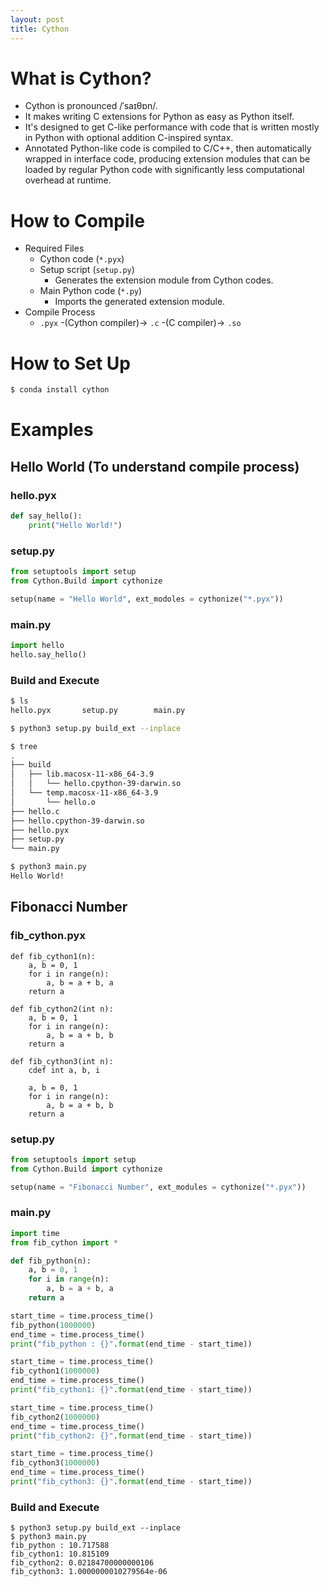 ```yaml
---
layout: post
title: Cython
---
```


# What is Cython?
- Cython is pronounced /ˈsaɪθɒn/.
- It makes writing C extensions for Python as easy as Python itself.
- It's designed to get C-like performance with code that is written mostly in Python with optional addition C-inspired syntax.
- Annotated Python-like code is compiled to C/C++, then automatically wrapped in interface code, producing extension modules that can be loaded by regular Python code with significantly less computational overhead at runtime.


# How to Compile
- Required Files
	- Cython code (`*.pyx`)
	- Setup script (`setup.py`)
		- Generates the extension module from Cython codes.
	- Main Python code (`*.py`)
		- Imports the generated extension module.
- Compile Process
	- `.pyx` -(Cython compiler)-> `.c` -(C compiler)-> `.so`


# How to Set Up
```sh
$ conda install cython
```

# Examples
## Hello World (To understand compile process)
### hello.pyx
```py
def say_hello():
	print("Hello World!")
```

### setup.py
```py
from setuptools import setup
from Cython.Build import cythonize

setup(name = "Hello World", ext_modoles = cythonize("*.pyx"))
```

### main.py
```py
import hello
hello.say_hello()
```

### Build and Execute
```sh
$ ls
hello.pyx       setup.py        main.py

$ python3 setup.py build_ext --inplace

$ tree
.
├── build
│   ├── lib.macosx-11-x86_64-3.9
│   │   └── hello.cpython-39-darwin.so
│   └── temp.macosx-11-x86_64-3.9
│       └── hello.o
├── hello.c
├── hello.cpython-39-darwin.so
├── hello.pyx
├── setup.py
└── main.py

$ python3 main.py
Hello World!
```


## Fibonacci Number
### fib_cython.pyx
```pyx
def fib_cython1(n):
	a, b = 0, 1
	for i in range(n):
		a, b = a + b, a
	return a

def fib_cython2(int n):
	a, b = 0, 1
	for i in range(n):
		a, b = a + b, b
	return a

def fib_cython3(int n):
	cdef int a, b, i

	a, b = 0, 1
	for i in range(n):
		a, b = a + b, b
	return a
```

### setup.py
```py
from setuptools import setup
from Cython.Build import cythonize

setup(name = "Fibonacci Number", ext_modules = cythonize("*.pyx"))
```

### main.py
```py
import time
from fib_cython import *

def fib_python(n):
	a, b = 0, 1
	for i in range(n):
		a, b = a + b, a
	return a

start_time = time.process_time()
fib_python(1000000)
end_time = time.process_time()
print("fib_python : {}".format(end_time - start_time))

start_time = time.process_time()
fib_cython1(1000000)
end_time = time.process_time()
print("fib_cython1: {}".format(end_time - start_time))

start_time = time.process_time()
fib_cython2(1000000)
end_time = time.process_time()
print("fib_cython2: {}".format(end_time - start_time))

start_time = time.process_time()
fib_cython3(1000000)
end_time = time.process_time()
print("fib_cython3: {}".format(end_time - start_time))
```

### Build and Execute
```
$ python3 setup.py build_ext --inplace
$ python3 main.py
fib_python : 10.717588
fib_cython1: 10.815109
fib_cython2: 0.02184700000000106
fib_cython3: 1.0000000010279564e-06
```
